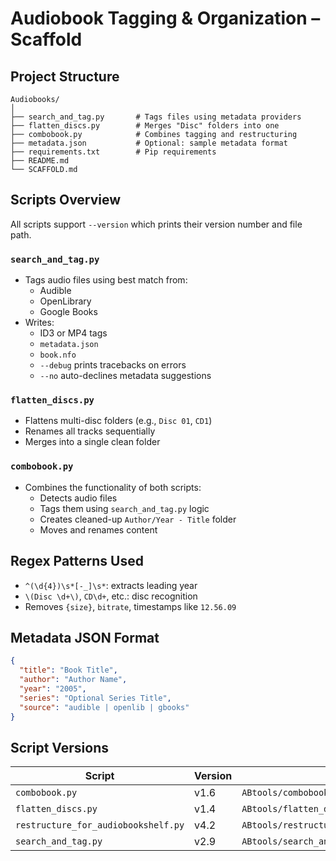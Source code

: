 # Audiobook Tagging & Organization – Scaffold

## Project Structure

```
Audiobooks/
│
├── search_and_tag.py       # Tags files using metadata providers
├── flatten_discs.py        # Merges "Disc" folders into one
├── combobook.py            # Combines tagging and restructuring
├── metadata.json           # Optional: sample metadata format
├── requirements.txt        # Pip requirements
├── README.md
└── SCAFFOLD.md
```

## Scripts Overview

All scripts support `--version` which prints their version number and
file path.

### `search_and_tag.py`

- Tags audio files using best match from:
  - Audible
  - OpenLibrary
  - Google Books
- Writes:
  - ID3 or MP4 tags
  - `metadata.json`
  - `book.nfo`
  - `--debug` prints tracebacks on errors
  - `--no` auto-declines metadata suggestions

### `flatten_discs.py`

- Flattens multi-disc folders (e.g., `Disc 01`, `CD1`)
- Renames all tracks sequentially
- Merges into a single clean folder

### `combobook.py`

- Combines the functionality of both scripts:
  - Detects audio files
  - Tags them using `search_and_tag.py` logic
  - Creates cleaned-up `Author/Year - Title` folder
  - Moves and renames content

## Regex Patterns Used

- `^(\d{4})\s*[-_]\s*`: extracts leading year
- `\(Disc \d+\)`, `CD\d+`, etc.: disc recognition
- Removes `{size}`, `bitrate`, timestamps like `12.56.09`

## Metadata JSON Format

```json
{
  "title": "Book Title",
  "author": "Author Name",
  "year": "2005",
  "series": "Optional Series Title",
  "source": "audible | openlib | gbooks"
}
```

## Script Versions

| Script | Version | Path |
|-------|---------|------|
| `combobook.py` | v1.6 | `ABtools/combobook.py` |
| `flatten_discs.py` | v1.4 | `ABtools/flatten_discs.py` |
| `restructure_for_audiobookshelf.py` | v4.2 | `ABtools/restructure_for_audiobookshelf.py` |
| `search_and_tag.py` | v2.9 | `ABtools/search_and_tag.py` |

